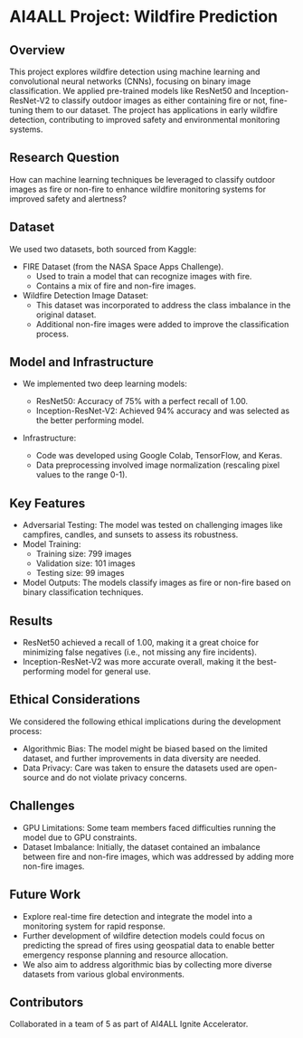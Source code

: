 # AI4ALL Project: Wildfire Prediction

## Overview
This project explores wildfire detection using machine learning and convolutional neural networks (CNNs), focusing on binary image classification. We applied pre-trained models like ResNet50 and Inception-ResNet-V2 to classify outdoor images as either containing fire or not, fine-tuning them to our dataset. The project has applications in early wildfire detection, contributing to improved safety and environmental monitoring systems.

## Research Question

How can machine learning techniques be leveraged to classify outdoor images as fire or non-fire to enhance wildfire monitoring systems for improved safety and alertness?

## Dataset

We used two datasets, both sourced from Kaggle:

- FIRE Dataset (from the NASA Space Apps Challenge).
  - Used to train a model that can recognize images with fire.
  - Contains a mix of fire and non-fire images.
- Wildfire Detection Image Dataset:
  - This dataset was incorporated to address the class imbalance in the original dataset.
  - Additional non-fire images were added to improve the classification process.


## Model and Infrastructure

- We implemented two deep learning models:
  - ResNet50: Accuracy of 75% with a perfect recall of 1.00.
  - Inception-ResNet-V2: Achieved 94% accuracy and was selected as the better performing model.

- Infrastructure:
  - Code was developed using Google Colab, TensorFlow, and Keras.
  - Data preprocessing involved image normalization (rescaling pixel values to the range 0-1).


## Key Features

- Adversarial Testing: The model was tested on challenging images like campfires, candles, and sunsets to assess its robustness.
- Model Training:
  - Training size: 799 images
  - Validation size: 101 images
  - Testing size: 99 images
- Model Outputs: The models classify images as fire or non-fire based on binary classification techniques.

## Results

- ResNet50 achieved a recall of 1.00, making it a great choice for minimizing false negatives (i.e., not missing any fire incidents).
- Inception-ResNet-V2 was more accurate overall, making it the best-performing model for general use.

## Ethical Considerations

We considered the following ethical implications during the development process:

- Algorithmic Bias: The model might be biased based on the limited dataset, and further improvements in data diversity are needed.
- Data Privacy: Care was taken to ensure the datasets used are open-source and do not violate privacy concerns.

## Challenges

- GPU Limitations: Some team members faced difficulties running the model due to GPU constraints.
- Dataset Imbalance: Initially, the dataset contained an imbalance between fire and non-fire images, which was addressed by adding more non-fire images.

## Future Work
- Explore real-time fire detection and integrate the model into a monitoring system for rapid response.
- Further development of wildfire detection models could focus on predicting the spread of fires using geospatial data to enable better emergency response planning and resource allocation.
- We also aim to address algorithmic bias by collecting more diverse datasets from various global environments.

## Contributors

Collaborated in a team of 5 as part of AI4ALL Ignite Accelerator.
  
